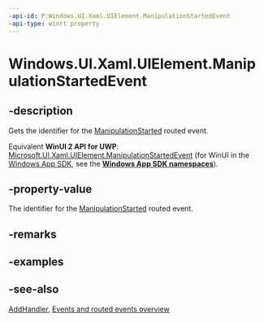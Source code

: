 ```yaml
---
-api-id: P:Windows.UI.Xaml.UIElement.ManipulationStartedEvent
-api-type: winrt property
---
```


<!-- Property syntax
public Windows.UI.Xaml.RoutedEvent ManipulationStartedEvent { get; }
-->

# Windows.UI.Xaml.UIElement.ManipulationStartedEvent

## -description
Gets the identifier for the [ManipulationStarted](uielement_manipulationstarted.md) routed event.

Equivalent **WinUI 2 API for UWP**: [Microsoft.UI.Xaml.UIElement.ManipulationStartedEvent](/windows/winui/api/microsoft.ui.xaml.uielement.manipulationstartedevent) (for WinUI in the [Windows App SDK](/windows/apps/windows-app-sdk/), see the **[Windows App SDK namespaces](/windows/windows-app-sdk/api/winrt/)**).

## -property-value
The identifier for the [ManipulationStarted](uielement_manipulationstarted.md) routed event.

## -remarks

## -examples

## -see-also
[AddHandler](uielement_addhandler_2121467075.md), [Events and routed events overview](/windows/uwp/xaml-platform/events-and-routed-events-overview)
